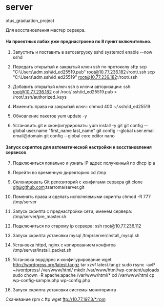 # server
otus_graduation_project

Для восстановления мастер сервера. 

#### На проектных лабах уже преднастроено по 8 пункт включительно.

1. Запустить и поставить в автозагрузку sshd
   systemctl enable --now sshd

2. Передать открытый и закрытый ключ ssh по протоколу sftp
   scp "C:\Users\adm\.ssh\id_ed25519.pub" root@10.77.236.182:/root/.ssh
   scp "C:\Users\adm\.ssh\id_ed25519" root@10.77.236.182:/root/.ssh
   
3. Добавить открытый ключ ssh в ключи авторизации:
   ssh root@10.77.236.182
   cat /root/.ssh/id_ed25519.pub > /root/.ssh/authorized_keys
   
4. Изменить права на закрытый ключ:
   chmod 400 ~/.ssh/id_ed25519

5. Обновление пакетов
   yum update -y   
      
6. Установить git и сконфигурировать:
   yum install -y git
   git config --global user.name "first_name last_name"
   git config --global user.email email@domain
   git config --global core.editor nano

#### Запуск скриптов для автоматической настройки и восстановления сервисов
7. Подключиться локально и узнать IP адрес полученный по dhcp
   ip a

8. Перейти во временную директорию
   cd /tmp
   
9. Склонировать Git репозиторий с конфигами сервера
   git clone git@github.com:tsarroma/server.git

10. Поменять права и сделать исполняемыми скрипты
    chmod -R 777 /tmp/server

11. Запуск скрипта с преднастройки сети, именем сервера:
    /tmp/server/pre_master.sh

12. Подключиться по старому ip сервера:
    ssh root@10.77.236.112
    
13. Запуск скрипта установки mysql
    /tmp/server/install_mysql.sh

14. Установка httpd, nginx с копированием конфигов    
   /tmp/server/install_packet.sh

16. Установка вордпрес и конфигурирование
    wget http://wordpress.org/latest.tar.gz
   tar xzvf latest.tar.gz
   sudo rsync -avP ~/wordpress/ /var/www/html/
   mkdir /var/www/html/wp-content/uploads
   sudo chown -R apache:apache /var/www/html/*
   cd /var/www/html
   cp wp-config-sample.php wp-config.php

18. Запуск скрипта установки системы мониторинга

Скачивание rpm с ftp
wget ftp://10.77.197.3/*.rpm

